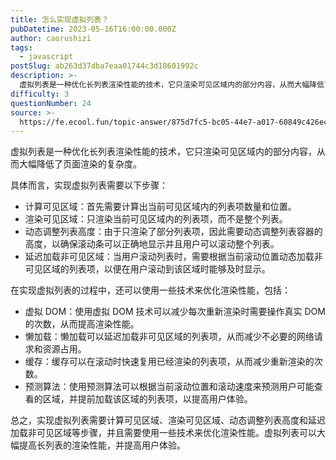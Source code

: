 ```yaml
---
title: 怎么实现虚拟列表？
pubDatetime: 2023-05-16T16:00:00.000Z
author: caorushizi
tags:
  - javascript
postSlug: ab263d37dba7eaa01744c3d18601992c
description: >-
  虚拟列表是一种优化长列表渲染性能的技术，它只渲染可见区域内的部分内容，从而大幅降低了页面渲染的复杂度。具体而言，实现虚拟列表需要以下步骤：*计算可见区域：首先需要计算出当前可见区域内的列表项数量和位置
difficulty: 3
questionNumber: 24
source: >-
  https://fe.ecool.fun/topic-answer/875d7fc5-bc05-44e7-a017-60849c426ec9?orderBy=updateTime&order=desc&tagId=10
---
```


虚拟列表是一种优化长列表渲染性能的技术，它只渲染可见区域内的部分内容，从而大幅降低了页面渲染的复杂度。

具体而言，实现虚拟列表需要以下步骤：

- 计算可见区域：首先需要计算出当前可见区域内的列表项数量和位置。
- 渲染可见区域：只渲染当前可见区域内的列表项，而不是整个列表。
- 动态调整列表高度：由于只渲染了部分列表项，因此需要动态调整列表容器的高度，以确保滚动条可以正确地显示并且用户可以滚动整个列表。
- 延迟加载非可见区域：当用户滚动列表时，需要根据当前滚动位置动态加载非可见区域的列表项，以便在用户滚动到该区域时能够及时显示。

在实现虚拟列表的过程中，还可以使用一些技术来优化渲染性能，包括：

- 虚拟 DOM：使用虚拟 DOM 技术可以减少每次重新渲染时需要操作真实 DOM 的次数，从而提高渲染性能。
- 懒加载：懒加载可以延迟加载非可见区域的列表项，从而减少不必要的网络请求和资源占用。
- 缓存：缓存可以在滚动时快速复用已经渲染的列表项，从而减少重新渲染的次数。
- 预测算法：使用预测算法可以根据当前滚动位置和滚动速度来预测用户可能查看的区域，并提前加载该区域的列表项，以提高用户体验。

总之，实现虚拟列表需要计算可见区域、渲染可见区域、动态调整列表高度和延迟加载非可见区域等步骤，并且需要使用一些技术来优化渲染性能。虚拟列表可以大幅提高长列表的渲染性能，并提高用户体验。

